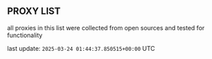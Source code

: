 ## PROXY LIST

all proxies in this list were collected from open sources and tested for functionality

last update: `2025-03-24 01:44:37.850515+00:00` UTC